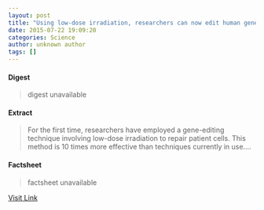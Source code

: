 ```yaml
---
layout: post
title: "Using low-dose irradiation, researchers can now edit human genes"
date: 2015-07-22 19:09:20
categories: Science
author: unknown author
tags: []
---
```



#### Digest
>digest unavailable

#### Extract
>For the first time, researchers have employed a gene-editing technique involving low-dose irradiation to repair patient cells. This method is 10 times more effective than techniques currently in use....

#### Factsheet
>factsheet unavailable

[Visit Link](http://www.sciencedaily.com/releases/2015/07/150722150920.htm)


